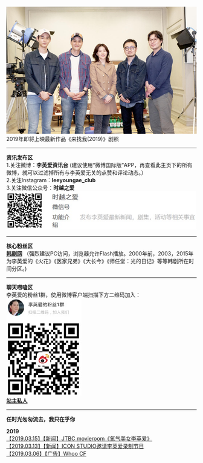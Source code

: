 ![newest](./newest.jpg)
2019年即将上映最新作品《来找我(2019)》剧照       

------------------------------------------------------------------------------------------------------------------------------------------
**资讯发布区**    
1.关注微博：**李英爱资讯台** (建议使用“微博国际版”APP，再查看此主页下的所有微博，就可以过滤掉所有与李英爱无关的点赞和评论动态。）     
2.关注Instagram：**leeyoungae_club**    
3.关注微信公众号：**时越之爱**      
![weixin](./weixin.jpg)            

------------------------------------------------------------------------------------------------------------------------------------------
**核心粉丝区**      
**[韩剧网](http://www.2hanju.com/)** （强烈建议PC访问，浏览器允许Flash播放。2000年前，2003，2015年为李英爱的《火花》《医家兄弟》《大长今》《师任堂：光的日记》等等韩剧所在时间分区。)            

------------------------------------------------------------------------------------------------------------------------------------------
**聊天唠嗑区**          
李英爱的粉丝1群，使用微博客户端扫描下方二维码加入：       
![weibo](./weibo.jpg)           
**[站主私人](http://file.leeyoungae.club)**         

------------------------------------------------------------------------------------------------------------------------------------------
**任时光匆匆流去，我只在乎你**         

**2019**      
[【2019.03.15】【新闻】JTBC movieroom《氧气美女李英爱》](./2019/2019.03.15/2019.03.15.a.md)      
[【2019.03.13】【新闻】ICON STUDIO邀请李英爱录制节目](./2019/2019.03.13/2019.03.13.a.md)               
[【2019.03.06】【广告】Whoo CF](./2019/2019.03.06/2019.03.06.a.md)


